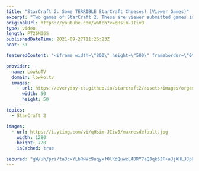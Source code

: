 ```yaml
---
title: "StarCraft 2: Some TERRIBLE StarCraft Cheeses! (Viewer Games)"
excerpt: "Two games of StarCraft 2. These are viewer submitted games in SC2. The first one is a High Diamond/Low Masters level Zerg versus Zerg. The second a High Bronze/Low Silver Protoss versus Protoss. In both of them, the players execute some terrible cheeses.  Support my work on Patreon: http://www.patreon.com/lowkotv"
originalUrl: https://youtube.com/watch?v=qHsim-JIiv0
type: video
length: PT26M36S
publishedDateTime: 2021-09-27T11:26:23Z
heat: 51

featuredContent: "<iframe width=\"800\" height=\"500\" frameborder=\"0\" src=\"https://www.youtube.com/embed/qHsim-JIiv0\" allow=\"accelerometer; autoplay; encrypted-media; gyroscope; picture-in-picture\" allowfullscreen></iframe>"

provider:
  name: LowkoTV
  domain: lowko.tv
  images:
    - url: https://everyday-cc.github.io/starcraft2/assets/images/organizations/lowko.tv-50x50.jpg
      width: 50
      height: 50

topics:
  - StarCraft 2

images:
  - url: https://i.ytimg.com/vi/qHsim-JIiv0/maxresdefault.jpg
    width: 1280
    height: 720
    isCached: true

secured: "gW/uh/prz/ta3cxYLbRwVc9uqyxf0lKdQuwzL4DRY7aQJqk5JF+aJjXHLJJpQ7JDgmcLpgXifR3HyfQVThlkZX9krngFT8SJPoEfVB98hD1OKx+sp0jGTelF1SBM40OUa2N7XMbWlhHnWN3+KxPKhqGSq9FguTflJLXVjK8ygWtCQpBXWtUR1/fZhB3NM8JrCieAF1RQZDlO5QUjGRpQ0CCfKBwuldpHCxgLJ7zDU9ygidqTRXSf7M5YwxvzQGH4u4Y2Xvvt63Y4AGkwAh8WixtF+ZI5H7G8F76I8pW2aWbYD/+5mF9klSkkopZlh7kUhj8876FxnV7ZfoDyaxPxKpoQBylzP5R4vVdjSRKMd67KC0mU5Qm1qbVchaKAi0MDLF92rpy9gsTqj4yvtC+0qO+5/zNqRA988ShtUAncHLm11Pbt7x0KBJ2JKrk8Yr7P;HZp0UHz33vn3ubZUB6BQHQ=="
---
```


